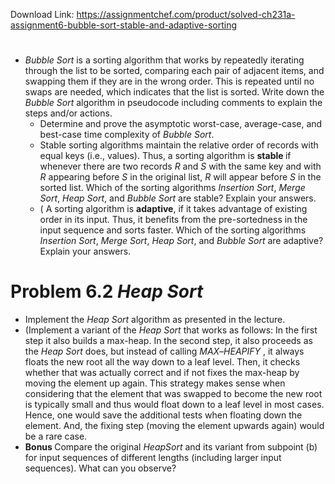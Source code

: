 Download Link: https://assignmentchef.com/product/solved-ch231a-assignment6-bubble-sort-stable-and-adaptive-sorting
<br>
<h1></h1>

<ul>

 <li><em>Bubble Sort </em>is a sorting algorithm that works by repeatedly iterating through the list to be sorted, comparing each pair of adjacent items, and swapping them if they are in the wrong order. This is repeated until no swaps are needed, which indicates that the list is sorted. Write down the <em>Bubble Sort </em>algorithm in pseudocode including comments to explain the steps and/or actions.

  <ul>

   <li> Determine and prove the asymptotic worst-case, average-case, and best-case time complexity of <em>Bubble Sort</em>.</li>

   <li> Stable sorting algorithms maintain the relative order of records with equal keys (i.e., values). Thus, a sorting algorithm is <strong>stable </strong>if whenever there are two records <em>R </em>and <em>S </em>with the same key and with <em>R </em>appearing before <em>S </em>in the original list, <em>R </em>will appear before <em>S </em>in the sorted list. Which of the sorting algorithms <em>Insertion Sort</em>, <em>Merge Sort</em>, <em>Heap Sort</em>, and <em>Bubble Sort </em>are stable? Explain your answers.</li>

  </ul>

  <ul>

   <li>( A sorting algorithm is <strong>adaptive</strong>, if it takes advantage of existing order in its input. Thus, it benefits from the pre-sortedness in the input sequence and sorts faster. Which of the sorting algorithms <em>Insertion Sort</em>, <em>Merge Sort</em>, <em>Heap Sort</em>, and <em>Bubble Sort </em>are adaptive? Explain your answers.</li>

  </ul></li>

</ul>

<h1>Problem 6.2 <em>Heap Sort                                                                                 </em></h1>

<ul>

 <li> Implement the <em>Heap Sort </em>algorithm as presented in the lecture.</li>

 <li>(Implement a variant of the <em>Heap Sort </em>that works as follows: In the first step it also builds a max-heap. In the second step, it also proceeds as the <em>Heap Sort </em>does, but instead of calling <em>MAX</em>–<em>HEAPIFY </em>, it always floats the new root all the way down to a leaf level. Then, it checks whether that was actually correct and if not fixes the max-heap by moving the element up again. This strategy makes sense when considering that the element that was swapped to become the new root is typically small and thus would float down to a leaf level in most cases. Hence, one would save the additional tests when floating down the element. And, the fixing step (moving the element upwards again) would be a rare case.</li>

 <li><strong>Bonus </strong> Compare the original <em>HeapSort </em>and its variant from subpoint (b) for input sequences of different lengths (including larger input sequences). What can you observe?</li>

</ul>